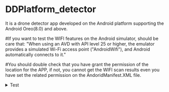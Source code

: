 # DDPlatform_detector
It is a drone detector app developed on the Android platform supporting the Android Oreo(8.0) and above.

#If you want to test the WIFI features on the Android simulator, should be care that:
"When using an AVD with API level 25 or higher, the emulator provides a simulated Wi-Fi access point ("AndroidWifi"), and Android automatically connects to it."


#You should double check that you have grant the permission of the location for the APP, if not, you cannot get the WIFI scan results even you have set the related permission on the AndoridManifest.XML file.

<details><summary>Test</summary>
```python
  print("Hello world")
```
</details>
